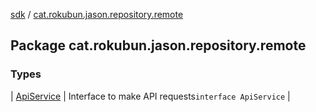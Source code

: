 [sdk](../index.md) / [cat.rokubun.jason.repository.remote](./index.md)

## Package cat.rokubun.jason.repository.remote

### Types

| [ApiService](-api-service/index.md) | Interface to make API requests`interface ApiService` |

